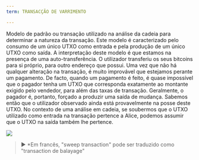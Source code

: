 ```yaml
---
term: TRANSACÇÃO DE VARRIMENTO

---
```

Modelo de padrão ou transação utilizado na análise da cadeia para determinar a natureza da transação. Este modelo é caracterizado pelo consumo de um único UTXO como entrada e pela produção de um único UTXO como saída. A interpretação deste modelo é que estamos na presença de uma auto-transferência. O utilizador transferiu os seus bitcoins para si próprio, para outro endereço que possui. Uma vez que não há qualquer alteração na transação, é muito improvável que estejamos perante um pagamento. De facto, quando um pagamento é feito, é quase impossível que o pagador tenha um UTXO que corresponda exatamente ao montante exigido pelo vendedor, para além das taxas de transação. Geralmente, o pagador é, portanto, forçado a produzir uma saída de mudança. Sabemos então que o utilizador observado ainda está provavelmente na posse deste UTXO. No contexto de uma análise em cadeia, se soubermos que o UTXO utilizado como entrada na transação pertence a Alice, podemos assumir que o UTXO na saída também lhe pertence.

![](../../dictionnaire/assets/6.webp)

> ► *Em francês, "sweep transaction" pode ser traduzido como "transaction de balayage"